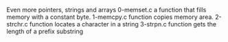 Even more pointers, strings and arrays
0-memset.c
a function that fills memory with a constant byte.
 1-memcpy.c
function copies memory area.
2-strchr.c
function locates a character in a string
3-strpn.c
function gets the length of a prefix substring

